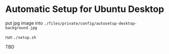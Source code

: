 # Automatic Setup for Ubuntu Desktop

put jpg image into `./files/private/config/autosetup-desktop-background.jpg`

run `./setup.sh`

TBD